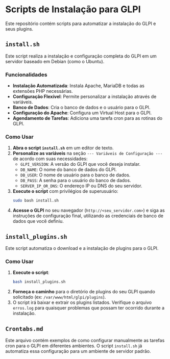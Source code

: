 # Scripts de Instalação para GLPI

Este repositório contém scripts para automatizar a instalação do GLPI e seus plugins.

## `install.sh`

Este script realiza a instalação e configuração completa do GLPI em um servidor baseado em Debian (como o Ubuntu).

### Funcionalidades

-   **Instalação Automatizada**: Instala Apache, MariaDB e todas as extensões PHP necessárias.
-   **Configuração Flexível**: Permite personalizar a instalação através de variáveis.
-   **Banco de Dados**: Cria o banco de dados e o usuário para o GLPI.
-   **Configuração do Apache**: Configura um Virtual Host para o GLPI.
-   **Agendamento de Tarefas**: Adiciona uma tarefa cron para as rotinas do GLPI.

### Como Usar

1.  **Abra o script `install.sh`** em um editor de texto.
2.  **Personalize as variáveis** na seção `--- Variáveis de Configuração ---` de acordo com suas necessidades:
    -   `GLPI_VERSION`: A versão do GLPI que você deseja instalar.
    -   `DB_NAME`: O nome do banco de dados do GLPI.
    -   `DB_USER`: O nome de usuário para o banco de dados.
    -   `DB_PASS`: A senha para o usuário do banco de dados.
    -   `SERVER_IP_OR_DNS`: O endereço IP ou DNS do seu servidor.
3.  **Execute o script** com privilégios de superusuário:
    ```bash
    sudo bash install.sh
    ```
4.  **Acesse o GLPI** no seu navegador (`http://<seu_servidor.com>`) e siga as instruções de configuração final, utilizando as credenciais de banco de dados que você definiu.

## `install_plugins.sh`

Este script automatiza o download e a instalação de plugins para o GLPI.

### Como Usar

1.  **Execute o script**:
    ```bash
    bash install_plugins.sh
    ```
2.  **Forneça o caminho** para o diretório de plugins do seu GLPI quando solicitado (ex: `/var/www/html/glpi/plugins`).
3.  O script irá baixar e extrair os plugins listados. Verifique o arquivo `erros.log` para quaisquer problemas que possam ter ocorrido durante a instalação.

## `Crontabs.md`

Este arquivo contém exemplos de como configurar manualmente as tarefas cron para o GLPI em diferentes ambientes. O script `install.sh` já automatiza essa configuração para um ambiente de servidor padrão.